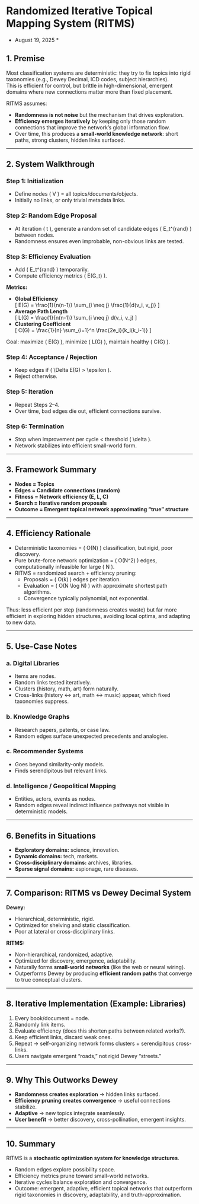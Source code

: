 # Randomized Iterative Topical Mapping System (RITMS)
* August 19, 2025 *
## 1. Premise
Most classification systems are deterministic: they try to fix topics into rigid taxonomies (e.g., Dewey Decimal, ICD codes, subject hierarchies).  
This is efficient for control, but brittle in high-dimensional, emergent domains where new connections matter more than fixed placement.

RITMS assumes:  
- **Randomness is not noise** but the mechanism that drives exploration.  
- **Efficiency emerges iteratively** by keeping only those random connections that improve the network’s global information flow.  
- Over time, this produces a **small-world knowledge network**: short paths, strong clusters, hidden links surfaced.

---

## 2. System Walkthrough

### Step 1: Initialization
- Define nodes \( V \) = all topics/documents/objects.  
- Initially no links, or only trivial metadata links.  

### Step 2: Random Edge Proposal
- At iteration \( t \), generate a random set of candidate edges \( E_t^{rand} \) between nodes.  
- Randomness ensures even improbable, non-obvious links are tested.  

### Step 3: Efficiency Evaluation
- Add \( E_t^{rand} \) temporarily.  
- Compute efficiency metrics \( E(G_t) \).  

**Metrics:**  
- **Global Efficiency**  
  \[
  E(G) = \frac{1}{n(n-1)} \sum_{i \neq j} \frac{1}{d(v_i, v_j)}
  \]  
- **Average Path Length**  
  \[
  L(G) = \frac{1}{n(n-1)} \sum_{i \neq j} d(v_i, v_j)
  \]  
- **Clustering Coefficient**  
  \[
  C(G) = \frac{1}{n} \sum_{i=1}^n \frac{2e_i}{k_i(k_i-1)}
  \]  

Goal: maximize \( E(G) \), minimize \( L(G) \), maintain healthy \( C(G) \).

### Step 4: Acceptance / Rejection
- Keep edges if \( \Delta E(G) > \epsilon \).  
- Reject otherwise.  

### Step 5: Iteration
- Repeat Steps 2–4.  
- Over time, bad edges die out, efficient connections survive.  

### Step 6: Termination
- Stop when improvement per cycle < threshold \( \delta \).  
- Network stabilizes into efficient small-world form.

---

## 3. Framework Summary
- **Nodes = Topics**  
- **Edges = Candidate connections (random)**  
- **Fitness = Network efficiency (E, L, C)**  
- **Search = Iterative random proposals**  
- **Outcome = Emergent topical network approximating “true” structure**

---

## 4. Efficiency Rationale
- Deterministic taxonomies = \( O(N) \) classification, but rigid, poor discovery.  
- Pure brute-force network optimization = \( O(N^2) \) edges, computationally infeasible for large \( N \).  
- RITMS = randomized search + efficiency pruning:  
  - Proposals = \( O(k) \) edges per iteration.  
  - Evaluation = \( O(N \log N) \) with approximate shortest path algorithms.  
  - Convergence typically polynomial, not exponential.  

Thus: less efficient per step (randomness creates waste) but far more efficient in exploring hidden structures, avoiding local optima, and adapting to new data.

---

## 5. Use-Case Notes

### a. Digital Libraries
- Items are nodes.  
- Random links tested iteratively.  
- Clusters (history, math, art) form naturally.  
- Cross-links (history ↔ art, math ↔ music) appear, which fixed taxonomies suppress.  

### b. Knowledge Graphs
- Research papers, patents, or case law.  
- Random edges surface unexpected precedents and analogies.  

### c. Recommender Systems
- Goes beyond similarity-only models.  
- Finds serendipitous but relevant links.  

### d. Intelligence / Geopolitical Mapping
- Entities, actors, events as nodes.  
- Random edges reveal indirect influence pathways not visible in deterministic models.

---

## 6. Benefits in Situations
- **Exploratory domains:** science, innovation.  
- **Dynamic domains:** tech, markets.  
- **Cross-disciplinary domains:** archives, libraries.  
- **Sparse signal domains:** espionage, rare diseases.  

---

## 7. Comparison: RITMS vs Dewey Decimal System

**Dewey:**  
- Hierarchical, deterministic, rigid.  
- Optimized for shelving and static classification.  
- Poor at lateral or cross-disciplinary links.  

**RITMS:**  
- Non-hierarchical, randomized, adaptive.  
- Optimized for discovery, emergence, adaptability.  
- Naturally forms **small-world networks** (like the web or neural wiring).  
- Outperforms Dewey by producing **efficient random paths** that converge to true conceptual clusters.

---

## 8. Iterative Implementation (Example: Libraries)

1. Every book/document = node.  
2. Randomly link items.  
3. Evaluate efficiency (does this shorten paths between related works?).  
4. Keep efficient links, discard weak ones.  
5. Repeat → self-organizing network forms clusters + serendipitous cross-links.  
6. Users navigate emergent “roads,” not rigid Dewey “streets.”  

---

## 9. Why This Outworks Dewey
- **Randomness creates exploration** → hidden links surfaced.  
- **Efficiency pruning creates convergence** → useful connections stabilize.  
- **Adaptive** → new topics integrate seamlessly.  
- **User benefit** → better discovery, cross-pollination, emergent insights.

---

## 10. Summary
RITMS is a **stochastic optimization system for knowledge structures**.  
- Random edges explore possibility space.  
- Efficiency metrics prune toward small-world networks.  
- Iterative cycles balance exploration and convergence.  
- Outcome: emergent, adaptive, efficient topical networks that outperform rigid taxonomies in discovery, adaptability, and truth-approximation.
